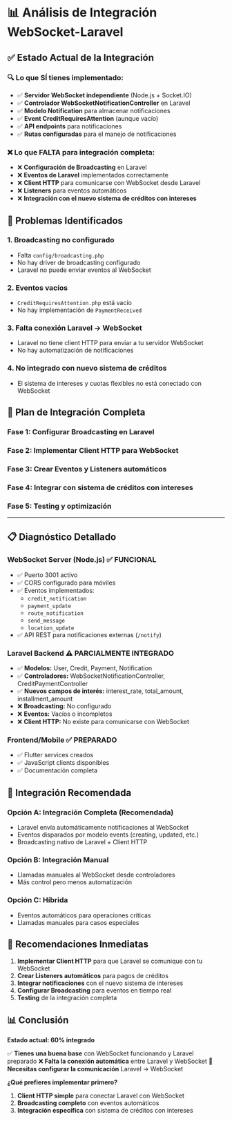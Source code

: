 # 📊 Análisis de Integración WebSocket-Laravel

## ✅ **Estado Actual de la Integración**

### 🔍 **Lo que SÍ tienes implementado:**
- ✅ **Servidor WebSocket independiente** (Node.js + Socket.IO)
- ✅ **Controlador WebSocketNotificationController** en Laravel
- ✅ **Modelo Notification** para almacenar notificaciones
- ✅ **Event CreditRequiresAttention** (aunque vacío)
- ✅ **API endpoints** para notificaciones
- ✅ **Rutas configuradas** para el manejo de notificaciones

### ❌ **Lo que FALTA para integración completa:**
- ❌ **Configuración de Broadcasting** en Laravel
- ❌ **Eventos de Laravel** implementados correctamente
- ❌ **Client HTTP** para comunicarse con WebSocket desde Laravel
- ❌ **Listeners** para eventos automáticos
- ❌ **Integración con el nuevo sistema de créditos con intereses**

## 🔧 **Problemas Identificados**

### 1. **Broadcasting no configurado**
- Falta `config/broadcasting.php`
- No hay driver de broadcasting configurado
- Laravel no puede enviar eventos al WebSocket

### 2. **Eventos vacíos**
- `CreditRequiresAttention.php` está vacío
- No hay implementación de `PaymentReceived`

### 3. **Falta conexión Laravel → WebSocket**
- Laravel no tiene client HTTP para enviar a tu servidor WebSocket
- No hay automatización de notificaciones

### 4. **No integrado con nuevo sistema de créditos**
- El sistema de intereses y cuotas flexibles no está conectado con WebSocket

## 🚀 **Plan de Integración Completa**

### **Fase 1: Configurar Broadcasting en Laravel**
### **Fase 2: Implementar Client HTTP para WebSocket**
### **Fase 3: Crear Eventos y Listeners automáticos**
### **Fase 4: Integrar con sistema de créditos con intereses**
### **Fase 5: Testing y optimización**

---

## 📋 **Diagnóstico Detallado**

### **WebSocket Server (Node.js)** ✅ **FUNCIONAL**
- ✅ Puerto 3001 activo
- ✅ CORS configurado para móviles
- ✅ Eventos implementados:
  - `credit_notification`
  - `payment_update`
  - `route_notification`
  - `send_message`
  - `location_update`
- ✅ API REST para notificaciones externas (`/notify`)

### **Laravel Backend** ⚠️ **PARCIALMENTE INTEGRADO**
- ✅ **Modelos:** User, Credit, Payment, Notification
- ✅ **Controladores:** WebSocketNotificationController, CreditPaymentController
- ✅ **Nuevos campos de interés:** interest_rate, total_amount, installment_amount
- ❌ **Broadcasting:** No configurado
- ❌ **Eventos:** Vacíos o incompletos
- ❌ **Client HTTP:** No existe para comunicarse con WebSocket

### **Frontend/Mobile** ✅ **PREPARADO**
- ✅ Flutter services creados
- ✅ JavaScript clients disponibles
- ✅ Documentación completa

## 🎯 **Integración Recomendada**

### **Opción A: Integración Completa (Recomendada)**
- Laravel envía automáticamente notificaciones al WebSocket
- Eventos disparados por modelo events (creating, updated, etc.)
- Broadcasting nativo de Laravel + Client HTTP

### **Opción B: Integración Manual**
- Llamadas manuales al WebSocket desde controladores
- Más control pero menos automatización

### **Opción C: Híbrida**
- Eventos automáticos para operaciones críticas
- Llamadas manuales para casos especiales

## 🚨 **Recomendaciones Inmediatas**

1. **Implementar Client HTTP** para que Laravel se comunique con tu WebSocket
2. **Crear Listeners automáticos** para pagos de créditos
3. **Integrar notificaciones** con el nuevo sistema de intereses
4. **Configurar Broadcasting** para eventos en tiempo real
5. **Testing** de la integración completa

## 📊 **Conclusión**

**Estado actual: 60% integrado**

✅ **Tienes una buena base** con WebSocket funcionando y Laravel preparado
❌ **Falta la conexión automática** entre Laravel y WebSocket
🔧 **Necesitas configurar la comunicación** Laravel → WebSocket

**¿Qué prefieres implementar primero?**
1. **Client HTTP simple** para conectar Laravel con WebSocket
2. **Broadcasting completo** con eventos automáticos
3. **Integración específica** con sistema de créditos con intereses
